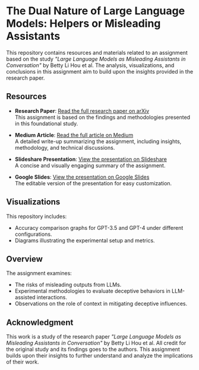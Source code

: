 # **The Dual Nature of Large Language Models: Helpers or Misleading Assistants**

This repository contains resources and materials related to an assignment based on the study *"Large Language Models as Misleading Assistants in Conversation"* by Betty Li Hou et al. The analysis, visualizations, and conclusions in this assignment aim to build upon the insights provided in the research paper.

## **Resources**

- **Research Paper**: [Read the full research paper on arXiv](https://arxiv.org/pdf/2401.16549)  
  This assignment is based on the findings and methodologies presented in this foundational study.

- **Medium Article**: [Read the full article on Medium](https://medium.com/@sarvesh.borkar/the-dual-nature-of-large-language-models-helpers-or-misleading-assistants-8fc9fac0aa57)  
  A detailed write-up summarizing the assignment, including insights, methodology, and technical discussions.

- **Slideshare Presentation**: [View the presentation on Slideshare](https://www.slideshare.net/secret/b9BAMgOKo0JI29)  
  A concise and visually engaging summary of the assignment.

- **Google Slides**: [View the presentation on Google Slides](https://docs.google.com/presentation/d/1ZV2TQ0fmJ90QuyVRyE97PXV00ILyCkygZWhO0xSiYu4/edit?usp=sharing)  
  The editable version of the presentation for easy customization.

## **Visualizations**

This repository includes:
- Accuracy comparison graphs for GPT-3.5 and GPT-4 under different configurations.
- Diagrams illustrating the experimental setup and metrics.

## **Overview**

The assignment examines:
- The risks of misleading outputs from LLMs.
- Experimental methodologies to evaluate deceptive behaviors in LLM-assisted interactions.
- Observations on the role of context in mitigating deceptive influences.

## **Acknowledgment**

This work is a study of the research paper *"Large Language Models as Misleading Assistants in Conversation"* by Betty Li Hou et al. All credit for the original study and its findings goes to the authors. This assignment builds upon their insights to further understand and analyze the implications of their work.
